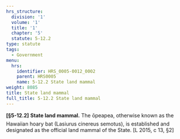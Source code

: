 ```yaml
---
hrs_structure:
  division: '1'
  volume: '1'
  title: '1'
  chapter: '5'
  statute: 5-12.2
type: statute
tags:
  - Government
menu:
  hrs:
    identifier: HRS_0005-0012_0002
    parent: HRS0005
    name: 5-12.2 State land mammal
weight: 8085
title: State land mammal
full_title: 5-12.2 State land mammal
---
```

**[§5-12.2]** **State land mammal.** The ōpeapea, otherwise known as the Hawaiian hoary bat (Lasiurus cinereus semotus), is established and designated as the official land mammal of the State. [L 2015, c 13, §2]